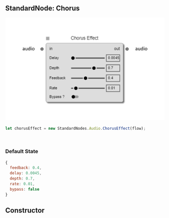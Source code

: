 ## StandardNode: Chorus

<img class="zoomable" alt="Chorus standard node" src="/images/standard-nodes/audio/chorus.png" />

<Hierarchy :extend="{name: 'Node', link: '../../api/classes/node.html'}" />
<br/>

```js
let chorusEffect = new StandardNodes.Audio.ChorusEffect(flow);
```

<br/>

### Default State

```js
{
  feedback: 0.4,
  delay: 0.0045,
  depth: 0.7,
  rate: 0.01,
  bypass: false
}
```

## Constructor

<Method type="method">
  <template v-slot:signature>
    new ChorusEffect(<strong>flow: </strong><em><Ref to="../../api/classes/flow">Flow</Ref></em>,
    <strong>options?: </strong><em><Ref to="../../api/interfaces/node-creator-options">NodeCreatorOptions</Ref></em>):
    <em><Ref to="#standardnode-chorus">ChorusEffect</Ref></em>
  </template>
  <template v-slot:params>
    <Param name="flow">
      <em><Ref to="../../api/classes/flow">Flow</Ref></em>
    </Param>
    <Param name="options?">
      <em><Ref to="../../api/interfaces/node-creator-options">NodeCreatorOptions</Ref></em>
      <template v-slot:default-value>
        <em>{}</em>
      </template>
    </Param>
  </template>
</Method>

<script setup>
import Method from "../../../../../components/api/Method.vue";
import Param from "../../../../../components/api/Param.vue";
import Ref from "../../../../../components/api/Ref.vue";
import Hierarchy from "../../../../../components/api/Hierarchy.vue";
</script>
